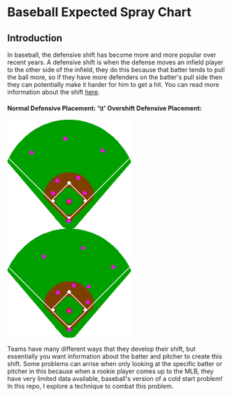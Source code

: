 # Baseball Expected Spray Chart
## Introduction
In baseball, the defensive shift has become more and more popular over recent years. A defensive shift is when the defense moves an infield player to the other side of the infield, they do this because that batter tends to pull the ball more, so if they have more defenders on the batter's pull side then they can potentially make it harder for him to get a hit. You can read more information about the shift [here](https://en.wikipedia.org/wiki/Baseball_positioning).

#### Normal Defensive Placement: '\t' Overshift Defensive Placement:
<img src="https://github.com/BrendanJenkins/Baseball-Spray-Chart/blob/main/images/Baseballpositioning-normal.png" align="left" title="Normal Defensive Alignment"> <img src="https://github.com/BrendanJenkins/Baseball-Spray-Chart/blob/main/images/Baseballpositioning-shift.png" title="Shift Defensive Alignment">

Teams have many different ways that they develop their shift, but essentially you want information about the batter and pitcher to create this shift. Some problems can arrise when only looking at the specific batter or pitcher in this because when a rookie player comes up to the MLB, they have very limited data available, baseball's version of a cold start problem! In this repo, I explore a technique to combat this problem.  
